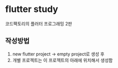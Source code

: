 # flutter study
코드팩토리의 플러터 프로그래밍 2판

## 작성방법
1. new flutter project -> empty project로 생성 후
2. 개별 프로젝트는 이 프로젝트의 아래에 위치해서 생성함
